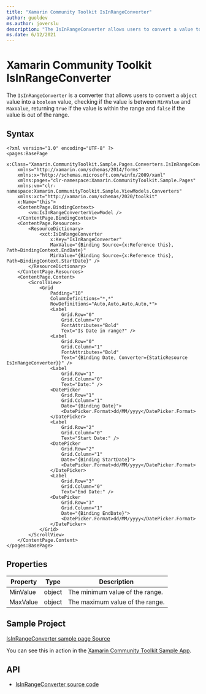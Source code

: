 ```yaml
---
title: "Xamarin Community Toolkit IsInRangeConverter"
author: guoldev
ms.author: joverslu
description: "The IsInRangeConverter allows users to convert a value to a boolean value, checking if the value is between minValue and maxValue."
ms.date: 6/12/2021
---
```


# Xamarin Community Toolkit IsInRangeConverter

The `IsInRangeConverter` is a converter that allows users to convert a `object` value into a `boolean` value, checking if the value is between `MinValue` and `MaxValue`, returning `true` if the value is within the range and `false` if the value is out of the range.

## Syntax

```
<?xml version="1.0" encoding="UTF-8" ?>
<pages:BasePage
    x:Class="Xamarin.CommunityToolkit.Sample.Pages.Converters.IsInRangeConverterPage"
    xmlns="http://xamarin.com/schemas/2014/forms"
    xmlns:x="http://schemas.microsoft.com/winfx/2009/xaml"
    xmlns:pages="clr-namespace:Xamarin.CommunityToolkit.Sample.Pages"
    xmlns:vm="clr-namespace:Xamarin.CommunityToolkit.Sample.ViewModels.Converters"
    xmlns:xct="http://xamarin.com/schemas/2020/toolkit"
    x:Name="this">
    <ContentPage.BindingContext>
        <vm:IsInRangeConverterViewModel />
    </ContentPage.BindingContext>
    <ContentPage.Resources>
        <ResourceDictionary>
            <xct:IsInRangeConverter
                x:Key="IsInRangeConverter"
                MaxValue="{Binding Source={x:Reference this}, Path=BindingContext.EndDate}"
                MinValue="{Binding Source={x:Reference this}, Path=BindingContext.StartDate}" />
        </ResourceDictionary>
    </ContentPage.Resources>
    <ContentPage.Content>
        <ScrollView>
            <Grid
                Padding="10"
                ColumnDefinitions="*,*"
                RowDefinitions="Auto,Auto,Auto,Auto,*">
                <Label
                    Grid.Row="0"
                    Grid.Column="0"
                    FontAttributes="Bold"
                    Text="Is Date in range?" />
                <Label
                    Grid.Row="0"
                    Grid.Column="1"
                    FontAttributes="Bold"
                    Text="{Binding Date, Converter={StaticResource IsInRangeConverter}}" />
                <Label
                    Grid.Row="1"
                    Grid.Column="0"
                    Text="Date:" />
                <DatePicker
                    Grid.Row="1"
                    Grid.Column="1"
                    Date="{Binding Date}">
                    <DatePicker.Format>dd/MM/yyyy</DatePicker.Format>
                </DatePicker>
                <Label
                    Grid.Row="2"
                    Grid.Column="0"
                    Text="Start Date:" />
                <DatePicker
                    Grid.Row="2"
                    Grid.Column="1"
                    Date="{Binding StartDate}">
                    <DatePicker.Format>dd/MM/yyyy</DatePicker.Format>
                </DatePicker>
                <Label
                    Grid.Row="3"
                    Grid.Column="0"
                    Text="End Date:" />
                <DatePicker
                    Grid.Row="3"
                    Grid.Column="1"
                    Date="{Binding EndDate}">
                    <DatePicker.Format>dd/MM/yyyy</DatePicker.Format>
                </DatePicker>
            </Grid>
        </ScrollView>
    </ContentPage.Content>
</pages:BasePage>
```

## Properties

|Property  |Type  |Description  |
|---------|---------|---------|
| MinValue | object | The minimum value of the range. |
| MaxValue | object | The maximum value of the range. |

## Sample Project

[IsInRangeConverter sample page Source](https://github.com/xamarin/XamarinCommunityToolkit/blob/main/samples/XCT.Sample/Pages/Converters/IsInRangeConverterPage.xaml)

You can see this in action in the [Xamarin Community Toolkit Sample App](https://github.com/xamarin/XamarinCommunityToolkit).

## API

* [IsInRangeConverter source code](https://github.com/xamarin/XamarinCommunityToolkit/blob/main/src/CommunityToolkit/Xamarin.CommunityToolkit/Converters/IsInRangeConverter.shared.cs)
